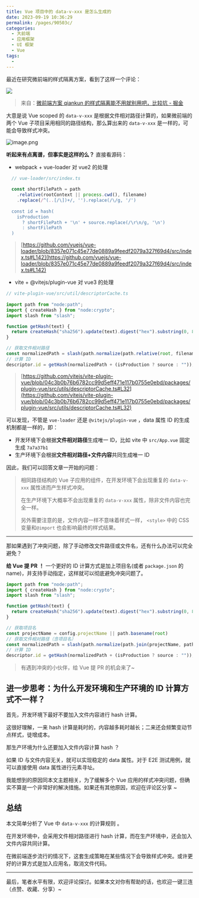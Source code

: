 ```yaml
---
title: Vue 项目中的 data-v-xxx 是怎么生成的
date: 2023-09-19 10:36:29
permalink: /pages/90503c/
categories: 
  - 大前端
  - 应用框架
  - UI 框架
  - Vue
tags: 
  - 
---
```


最近在研究微前端的样式隔离方案，看到了这样一个评论：

![](https://p3-juejin.byteimg.com/tos-cn-i-k3u1fbpfcp/faad1977ae954375b04d277118ca94ad~tplv-k3u1fbpfcp-jj:0:0:0:0:q75.image#?w=1586&h=218&s=75011&e=png&b=ffffff)

> 来自：[微前端方案 qiankun 的样式隔离能不用就别用吧，比较坑 - 掘金](https://juejin.cn/post/7184419253087535165#comment)


大意是说 Vue scoped 的 `data-v-xxx` 是根据文件相对路径计算的，如果微前端的两个 Vue 子项目采用相同的路径结构，那么算出来的 `data-v-xxx` 是一样的，可能会导致样式冲突。

<!-- more -->
  

![image.png](https://p6-juejin.byteimg.com/tos-cn-i-k3u1fbpfcp/ba2e2565867548f5bf2b68c34656b656~tplv-k3u1fbpfcp-jj-mark:0:0:0:0:q75.image#?w=1046&h=328&s=106437&e=png&b=fdfdfd)


**听起来有点离谱，但事实是这样的么？** 直接看源码：

  


-   webpack + vue-loader 对 vue2 的处理

```js
  // vue-loader/src/index.ts
  
  const shortFilePath = path
    .relative(rootContext || process.cwd(), filename)
    .replace(/^(..[/\])+/, '').replace(/\/g, '/')
  
  const id = hash(
    isProduction
      ? shortFilePath + '\n' + source.replace(/\r\n/g, '\n')
      : shortFilePath
  )
```

> [https://github.com/vuejs/vue-loader/blob/8357e071c45e77de0889a9feedf2079a327f69d4/src/index.ts#L142](https://github.com/vuejs/vue-loader/blob/8357e071c45e77de0889a9feedf2079a327f69d4/src/index.ts#L142)

  


-   vite + @vitejs/plugin-vue 对 vue3 的处理

```js
// vite-plugin-vue/src/util/descriptorCache.ts
  
import path from "node:path";
import { createHash } from "node:crypto";
import slash from "slash";

function getHash(text) {
  return createHash("sha256").update(text).digest("hex").substring(0, 8);
}

// 获取文件相对路径
const normalizedPath = slash(path.normalize(path.relative(root, filename)));
// 计算 ID
descriptor.id = getHash(normalizedPath + (isProduction ? source : ""));
```

> [https://github.com/vitejs/vite-plugin-vue/blob/04c3b0b76b6782cc99d5eff471e117b0755e0ebd/packages/plugin-vue/src/utils/descriptorCache.ts#L32](https://github.com/vitejs/vite-plugin-vue/blob/04c3b0b76b6782cc99d5eff471e117b0755e0ebd/packages/plugin-vue/src/utils/descriptorCache.ts#L32)

  


可以发现，不管是 `vue-loader` 还是 `@vitejs/plugin-vue` ，data 属性 ID 的生成机制都是一样的，即：

-   开发环境下会根据**文件相对路径**生成唯一 ID，比如 vite 中 `src/App.vue` 固定生成 `7a7a37b1`
-   生产环境下会根据**文件相对路径+文件内容**共同生成唯一 ID


因此，我们可以回答文章一开始的问题：

> 相同路径结构的 Vue 子应用的组件，在开发环境下会出现重复的 `data-v-xxx` 属性进而产生样式冲突。
> 
> 在生产环境下大概率不会出现重复的 `data-v-xxx` 属性，除非文件内容也完全一样。
> 
> 另外需要注意的是，文件内容一样不意味着样式一样， `<style>` 中的 CSS 变量和`@import` 也会影响最终的样式结果。

---


那如果遇到了冲突问题，除了手动修改文件路径或文件名，还有什么办法可以完全避免？

**给 Vue 提** **PR** **！** 一个更好的 ID 计算方式是加上项目名(或者 `package.json` 的 name)，并支持手动指定，这样就可以彻底避免冲突问题了。

```js
import path from "node:path";
import { createHash } from "node:crypto";
import slash from "slash";

function getHash(text) {
  return createHash("sha256").update(text).digest("hex").substring(0, 8);
}

// 获取项目名
const projectName = config.projectName || path.basename(root)
// 获取文件相对路径（含项目名）
const normalizedPath = slash(path.normalize(path.join(projectName, path.relative(root, filename))));
// 计算 ID
descriptor.id = getHash(normalizedPath + (isProduction ? source : ""));
```

> 有遇到冲突的小伙伴，给 Vue 提 PR 的机会来了~

  


## 进一步思考：为什么开发环境和生产环境的 ID 计算方式不一样？

  


首先，开发环境下最好不要加入文件内容进行 hash 计算。

这很好理解，一来 hash 计算是耗时的，内容越多耗时越长；二来还会频繁变动节点样式，徒增成本。

  


那生产环境为什么还要加入文件内容计算 hash ？

如果 ID 与文件内容无关，就可以实现稳定的 data 属性。对于 E2E 测试用例，就可以直接使用 data 属性进行元素寻址。

  


我能想到的原因同本文主题相关，为了缓解多个 Vue 应用的样式冲突问题，但确实不算是一个非常好的解决措施。如果还有其他原因，欢迎在评论区分享 ~

## 总结

本文简单分析了 Vue 中 `data-v-xxx` 的计算规则 。

在开发环境中，会采用文件相对路径进行 hash 计算，而在生产环境中，还会加入文件内容共同计算。

在微前端逐步流行的情况下，这套生成策略在某些情况下会导致样式冲突。或许更好的计算方式是加入应用名，取消文件代码。

* * *

最后，笔者水平有限，欢迎评论探讨。如果本文对你有帮助的话，也欢迎一键三连（点赞、收藏、分享）~